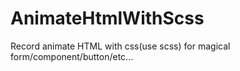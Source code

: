 # AnimateHtmlWithScss
Record animate HTML with css(use scss) for magical form/component/button/etc...
